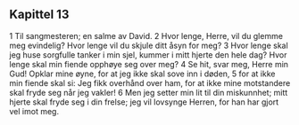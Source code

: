 ## Kapittel 13

1 Til sangmesteren; en salme av David.
2 Hvor lenge, Herre, vil du glemme meg evindelig? Hvor lenge vil du skjule ditt åsyn for meg?
3 Hvor lenge skal jeg huse sorgfulle tanker i min sjel, kummer i mitt hjerte den hele dag? Hvor lenge skal min fiende opphøye seg over meg?
4 Se hit, svar meg, Herre min Gud! Opklar mine øyne, for at jeg ikke skal sove inn i døden,
5 for at ikke min fiende skal si: Jeg fikk overhånd over ham, for at ikke mine motstandere skal fryde seg når jeg vakler!
6 Men jeg setter min lit til din miskunnhet; mitt hjerte skal fryde seg i din frelse; jeg vil lovsynge Herren, for han har gjort vel imot meg.
